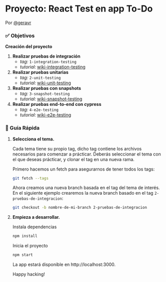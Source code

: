 # Proyecto: React Test en app To-Do

Por [@geravr](https://github.com/geravr)

### ✅ Objetivos

**Creación del proyecto**

1. **Realizar pruebas de integración**
   - *tag:*  `1-integration-testing`
   - *tutorial:*  [wiki-integration-testing](/wikis/Pruebas-de-integración)
2. **Realizar pruebas unitarias**
   - *tag:*  `2-unit-testing`
   - *tutorial:*  [wiki-unit-testing](/wikis/Pruebas-unitarias)
3. **Realizar pruebas con snapshots**
   - *tag:*  `3-snapshot-testing`
   - *tutorial:*  [wiki-snapshot-testing](/wikis/Pruebas-de-snapshots)
4. **Realizar pruebas end-to-end con cypress**
   - *tag:*  `4-e2e-testing`
   - *tutorial:*  [wiki-e2e-testing](/wikis/Pruebas-end-to-end)
    

### 🤖 Guía Rápida

1.  **Selecciona el tema.**

    Cada tema tiene su propio tag, dicho tag contiene los archivos necesarios para comenzar a prácticar.
    Deberás seleccionar el tema con el que deseas prácticar, y clonar el tag en una nueva rama.

    Primero hacemos un fetch para asegurarnos de tener todos los tags:
    ```sh
    git fetch --tags
    ```
    Ahora creamos una nueva branch basada en el tag del tema de interés.
    En el siguiente ejemplo crearemos la nueva branch basado en el tag `2-pruebas-de-integracion`:
    ```sh
    git checkout -b nombre-de-mi-branch 2-pruebas-de-integracion
    ```

2.  **Empieza a desarrollar.**

    Instala dependencias

    ```sh
    npm install
    ```

    Inicia el proyecto

    ```sh
    npm start
    ```

    La app estará disponible en http://localhost:3000.

    Happy hacking!

